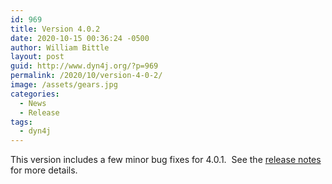 ```yaml
---
id: 969
title: Version 4.0.2
date: 2020-10-15 00:36:24 -0500
author: William Bittle
layout: post
guid: http://www.dyn4j.org/?p=969
permalink: /2020/10/version-4-0-2/
image: /assets/gears.jpg
categories:
  - News
  - Release
tags:
  - dyn4j
---
```

This version includes a few minor bug fixes for 4.0.1.  See the <a onclick="javascript:pageTracker._trackPageview('/outgoing/github.com/dyn4j/dyn4j/blob/master/RELEASE-NOTES.md');"  href="https://github.com/dyn4j/dyn4j/blob/master/RELEASE-NOTES.md">release notes</a> for more details.